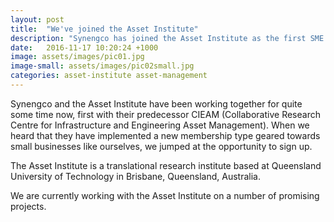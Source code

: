 ```yaml
---
layout: post
title:  "We've joined the Asset Institute"
description: "Synengco has joined the Asset Institute as the first SME solution provider"
date:   2016-11-17 10:20:24 +1000
image: assets/images/pic01.jpg
image-small: assets/images/pic02small.jpg
categories: asset-institute asset-management
---
```


Synengco and the Asset Institute have been working together for quite some time
now, first with their predecessor CIEAM (Collaborative Research Centre for
Infrastructure and Engineering Asset Management). When we heard that they have
implemented a new membership type geared towards small businesses like
ourselves, we jumped at the opportunity to sign up.

The Asset Institute is a translational research institute based at Queensland
University of Technology in Brisbane, Queensland, Australia.

We are currently working with the Asset Institute on a number of promising
projects.
